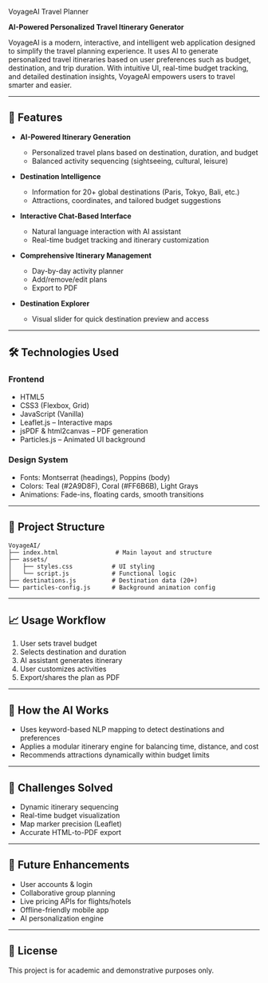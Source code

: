 VoyageAI Travel Planner

**AI-Powered Personalized Travel Itinerary Generator**

VoyageAI is a modern, interactive, and intelligent web application designed to simplify the travel planning experience. It uses AI to generate personalized travel itineraries based on user preferences such as budget, destination, and trip duration. With intuitive UI, real-time budget tracking, and detailed destination insights, VoyageAI empowers users to travel smarter and easier.

---

## 🚀 Features

- **AI-Powered Itinerary Generation**
  - Personalized travel plans based on destination, duration, and budget
  - Balanced activity sequencing (sightseeing, cultural, leisure)

- **Destination Intelligence**
  - Information for 20+ global destinations (Paris, Tokyo, Bali, etc.)
  - Attractions, coordinates, and tailored budget suggestions

- **Interactive Chat-Based Interface**
  - Natural language interaction with AI assistant
  - Real-time budget tracking and itinerary customization

- **Comprehensive Itinerary Management**
  - Day-by-day activity planner
  - Add/remove/edit plans
  - Export to PDF

- **Destination Explorer**
  - Visual slider for quick destination preview and access

---

## 🛠️ Technologies Used

### Frontend
- HTML5
- CSS3 (Flexbox, Grid)
- JavaScript (Vanilla)
- Leaflet.js – Interactive maps
- jsPDF & html2canvas – PDF generation
- Particles.js – Animated UI background

### Design System
- Fonts: Montserrat (headings), Poppins (body)
- Colors: Teal (#2A9D8F), Coral (#FF6B6B), Light Grays
- Animations: Fade-ins, floating cards, smooth transitions

---

## 📁 Project Structure
```
VoyageAI/
├── index.html                # Main layout and structure
├── assets/
│   ├── styles.css           # UI styling
│   └── script.js            # Functional logic
├── destinations.js          # Destination data (20+)
└── particles-config.js      # Background animation config
```

---

## 📈 Usage Workflow
1. User sets travel budget
2. Selects destination and duration
3. AI assistant generates itinerary
4. User customizes activities
5. Export/shares the plan as PDF

---

## 🧠 How the AI Works
- Uses keyword-based NLP mapping to detect destinations and preferences
- Applies a modular itinerary engine for balancing time, distance, and cost
- Recommends attractions dynamically within budget limits

---

## 🔧 Challenges Solved
- Dynamic itinerary sequencing
- Real-time budget visualization
- Map marker precision (Leaflet)
- Accurate HTML-to-PDF export

---

## 📌 Future Enhancements
- User accounts & login
- Collaborative group planning
- Live pricing APIs for flights/hotels
- Offline-friendly mobile app
- AI personalization engine

---

## 📄 License
This project is for academic and demonstrative purposes only.

